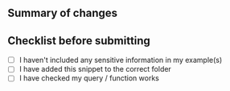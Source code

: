 ## Summary of changes



## Checklist before submitting

- [ ] I haven't included any sensitive information in my example(s)
- [ ] I have added this snippet to the correct folder
- [ ] I have checked my query / function works
